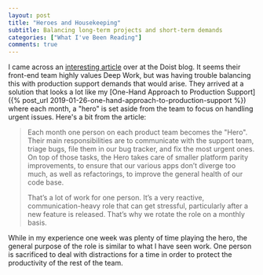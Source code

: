 ```yaml
---
layout: post
title: "Heroes and Housekeeping"
subtitle: Balancing long-term projects and short-term demands
categories: ["What I've Been Reading"]
comments: true
---
```


I came across an [interesting article](https://doist.com/blog/heroes-housekeeping-days/) over at the Doist blog. It seems their front-end team highly values Deep Work, but was having trouble balancing this with production support demands that would arise. They arrived at a solution that looks a lot like my [One-Hand Approach to Production Support]({% post_url 2019-01-26-one-hand-approach-to-production-support %}) where each month, a "hero" is set aside from the team to focus on handling urgent issues. Here's a bit from the article:

> Each month one person on each product team becomes the "Hero". Their main responsibilities are to communicate with the support team, triage bugs, file them in our bug tracker, and fix the most urgent ones. On top of those tasks, the Hero takes care of smaller platform parity improvements, to ensure that our various apps don’t diverge too much, as well as refactorings, to improve the general health of our code base.
>
> That’s a lot of work for one person. It’s a very reactive, communication-heavy role that can get stressful, particularly after a new feature is released. That’s why we rotate the role on a monthly basis.

While in my experience one week was plenty of time playing the hero, the general purpose of the role is similar to what I have seen work. One person is sacrificed to deal with distractions for a time in order to protect the productivity of the rest of the team.
